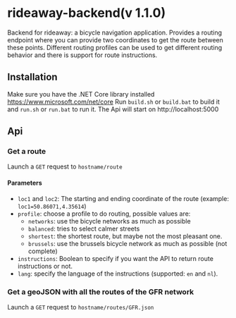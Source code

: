 # rideaway-backend(v 1.1.0)

Backend for rideaway: a bicycle navigation application. Provides a routing endpoint where you can provide two coordinates to get the route between these points. Different routing profiles can be used to get different routing behavior and there is support for route instructions.

## Installation

Make sure you have the .NET Core library installed https://www.microsoft.com/net/core
Run `build.sh` or `build.bat` to build it and `run.sh` or `run.bat` to run it. The Api will start on http://localhost:5000

## Api

### Get a route

Launch a `GET` request to `hostname/route`

#### Parameters

- `loc1` and `loc2`: The starting and ending coordinate of the route (example: `loc1=50.86071,4.35614`)
- `profile`: choose a profile to do routing, possible values are:
	- `networks`: use the bicycle networks as much as possible
	- `balanced`: tries to select calmer streets
	- `shortest`: the shortest route, but maybe not the most pleasant one.
	- `brussels`: use the brussels bicycle network as much as possible (not complete)
- `instructions`: Boolean to specify if you want the API to return route instructions or not.
- `lang`: specify the language of the instructions (supported: `en` and `nl`).

### Get a geoJSON with all the routes of the GFR network

Launch a `GET` request to `hostname/routes/GFR.json`
